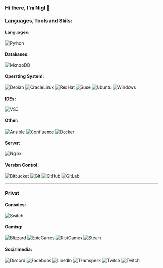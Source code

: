 ### Hi there, I'm Nigl 👋

### Languages, Tools and Skils:

#### Languages:
<p align="left">
  <img align="center" src="https://img.shields.io/badge/python-3670A0?style=for-the-badge&logo=python&logoColor=ffdd54" alt="Python" />
  </p>

#### Databases:
 <p align="left">
  <img align="center" src="https://img.shields.io/badge/MongoDB-4EA94B?style=for-the-badge&logo=mongodb&logoColor=white" alt="MongoDB" />
</p>

#### Operating System:
<p align="left">
  <img align="center" src="https://img.shields.io/badge/Debian-D70A53?style=for-the-badge&logo=debian&logoColor=white" alt="Debian" />
  <img align="center" src="https://img.shields.io/badge/Oraclelinux-F80000?style=for-the-badge&logo=oracle&logoColor=white" alt="OracleLinux" />
  <img align="center" src="https://img.shields.io/badge/Red%20Hat-EE0000?style=for-the-badge&logo=redhat&logoColor=white" alt="RedHat" />
  <img align="center" src="https://img.shields.io/badge/SUSE-0C322C?style=for-the-badge&logo=SUSE&logoColor=white" alt="Suse" />
  <img align="center" src="https://img.shields.io/badge/Ubuntu-E95420?style=for-the-badge&logo=ubuntu&logoColor=white" alt="Ubuntu" />
  <img align="center" src="https://img.shields.io/badge/Windows-0078D6?style=for-the-badge&logo=windows&logoColor=white" alt="Windows" />
</p>  

#### IDEs:
<p align="left">
  <img align="center" src="https://img.shields.io/badge/Visual_Studio_Code-0078D4?style=for-the-badge&logo=visual%20studio%20code&logoColor=white" alt="VSC" />
</p>

#### Other:
<p align="left">
  <img align="center" src="https://img.shields.io/badge/ansible-%231A1918.svg?style=for-the-badge&logo=ansible&logoColor=white" alt="Ansible" />
  <img align="center" src="https://img.shields.io/badge/confluence-%23172BF4.svg?style=for-the-badge&logo=confluence&logoColor=white" alt="Confluence" />
  <img align="center" src="https://img.shields.io/badge/Docker-2CA5E0?style=for-the-badge&logo=docker&logoColor=white" alt="Docker" />
  </p>

#### Server:
<p align="left">
  <img align="center" src="https://img.shields.io/badge/Nginx-009639?style=for-the-badge&logo=nginx&logoColor=white" alt="Nginx" />
  </p>

#### Version Control:
<p align="left">
  <img align="center" src="https://img.shields.io/badge/bitbucket-%230047B3.svg?style=for-the-badge&logo=bitbucket&logoColor=white" alt="Bitbucket" />
  <img align="center" src="https://img.shields.io/badge/git-%23F05033.svg?style=for-the-badge&logo=git&logoColor=white" alt="Git" />
  <img align="center" src="https://img.shields.io/badge/github-%23121011.svg?style=for-the-badge&logo=github&logoColor=white" alt="GitHub" />
  <img align="center" src="https://img.shields.io/badge/gitlab-%23181717.svg?style=for-the-badge&logo=gitlab&logoColor=white" alt="GitLab" />
  </p>

____

### Privat

#### Consoles:
<p align="left">
  <img align="center" src="https://img.shields.io/badge/Switch-E60012?style=for-the-badge&logo=nintendo-switch&logoColor=white" alt="Switch" />
</p>

#### Gaming:
<p align="left">
  <img align="center" src="https://img.shields.io/badge/battle.net-%2300AEFF.svg?style=for-the-badge&logo=battle.net&logoColor=white" alt="Blizzard" />
  <img align="center" src="https://img.shields.io/badge/epicgames-%23313131.svg?style=for-the-badge&logo=epicgames&logoColor=white" alt="EpicGames" />
  <img align="center" src="https://img.shields.io/badge/riotgames-D32936.svg?style=for-the-badge&logo=riotgames&logoColor=white" alt="RiotGames" />
  <img align="center" src="https://img.shields.io/badge/steam-%23000000.svg?style=for-the-badge&logo=steam&logoColor=white" alt="Steam" />
</p>

#### Socialmedia:
<p align="left">
  <img align="center" src="https://img.shields.io/badge/Nigl%230001-%237289DA.svg?style=for-the-badge&logo=discord&logoColor=white" alt="Discord" />
  <img align="center" src="https://img.shields.io/badge/Facebook-%231877F2.svg?style=for-the-badge&logo=Facebook&logoColor=white" alt="Facebook" />
  <img align="center" src="https://img.shields.io/badge/linkedin-%230077B5.svg?style=for-the-badge&logo=linkedin&logoColor=white" alt="LinedIn" />
  <img align="center" src="https://img.shields.io/badge/TeamSpeak-2580C3?style=for-the-badge&logo=teamspeak&logoColor=white" alt="Teamspeak" />
  <img align="center" src="https://img.shields.io/badge/Nigl93-%239146FF.svg?style=for-the-badge&logo=Twitch&logoColor=white" alt="Twitch" />
  <img align="center" src="https://img.shields.io/badge/Nigl93-%231DA1F2.svg?style=for-the-badge&logo=Twitter&logoColor=white" alt="Twitch" />
  </p>
